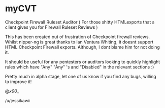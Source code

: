 # myCVT
Checkpoint Firewall Ruleset Auditor 
( For those shitty HTMLexports that a client gives you for Firewall Ruleset Reviews )

This has been created out of frustration of Checkpoint firewall reviews. Whilst nipper-ng is great 
thanks to Ian Ventura Whiting, it doesnt support HTML Checkpoint Firewall exports. Although, I dont 
blame him for not doing it.

It should be useful for any pentesters or auditors looking to quickly highlight rules which have
"Any" "Any" 's and "Disabled" in the relevant sections :)

Pretty much in alpha stage, let one of us know if you find any bugs, willing to improve it!

@_x90__

/u/jessikawii

